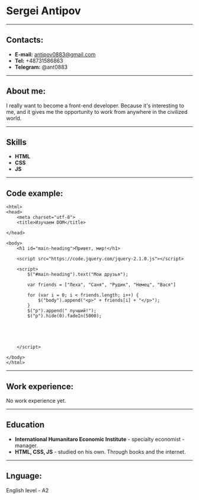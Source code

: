 # Sergei Antipov

---

## Contacts:

- **E-mail:** antipov0883@gmail.com
- **Tel:** +48731586863
- **Telegram:** @ant0883

---

## About me:

I really want to become a front-end developer. Because it's interesting to me, and it gives me the opportunity to work from anywhere in the civilized world.

---

## Skills

- **HTML**
- **CSS**
- **JS**

---

## Code example:

```<!DOCTYPE html>
<html>
<head>
	<meta charset="utf-8">
	<title>Изучаем DOM</title>

</head>

<body>
	<h1 id="main-heading">Привет, мир!</h1>

	<script src="https://code.jquery.com/jquery-2.1.0.js"></script>

	<script>
		$("#main-heading").text("Мои друзья");

		var friends = ["Леха", "Саня", "Рудик", "Немец", "Вася"]

		for (var i = 0; i < friends.length; i++) {
			$("body").append("<p>" + friends[i] + "</p>");
		}
		$("p").append(" лучший!");
		$("p").hide(0).fadeIn(5000);





	</script>

</body>
</html>
```

---

## Work experience:

No work experience yet.

---

## Education

- **International Humanitaro Economic Institute** - specialty economist - manager.
- **HTML, CSS, JS** - studied on his own. Through books and the internet.

---

## Lnguage:

English level - A2
